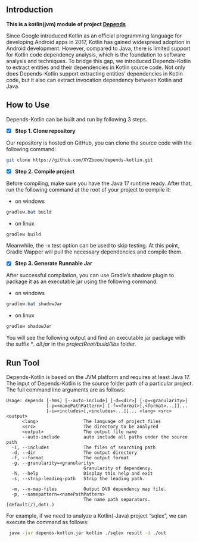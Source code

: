 ## Introduction

**This is a kotlin(jvm) module of project [Depends](https://github.com/multilang-depends/depends)**

Since Google introduced Kotlin as an official programming language for developing Android apps in 2017, Kotlin has gained widespread
adoption in Android development. However, compared to Java, there is limited support for Kotlin code dependency analysis, which is the foundation to software analysis and techniques. To bridge this gap, we introduced Depends-Kotlin to extract entities and their dependencies in Kotlin source code. Not only does Depends-Kotlin support extracting entities’ dependencies in Kotlin code, but it also can extract invocation dependency between Kotlin and Java.

## How to Use

Depends-Kotlin can be built and run by following 3 steps. 

- [x] **Step 1. Clone repository** 

Our repository is hosted on GitHub, you can clone the source code with the following command: 

```bash
git clone https://github.com/XYZboom/depends-kotlin.git 
```

- [x] **Step 2. Compile project** 

Before compiling, make sure you have the Java 17 runtime ready. After that, run the following command at the root of your project to compile it: 

- on windows 

```powershell
gradlew.bat build 
```

- on linux 

```bash
gradlew build 
```

Meanwhile, the -x test option can be used to skip testing. At this point, Gradle Wapper will pull the necessary dependencies and compile them.

- [x] **Step 3. Generate Runnable Jar**

After successful compilation, you can use Gradle’s shadow plugin to package it as an executable jar using the following command: 

- on windows 

```powershell
gradlew.bat shadowJar 
```

- on linux 

```bash
gradlew shadowJar 
```

You will see the following output and find an executable jar package with the suffix **. all.jar* in the *projectRoot/build/libs* folder.

## Run Tool

Depends-Kotlin is based on the JVM platform and requires at least Java 17. The input of Depends-Kotlin is the source folder path of a particular project. The full command line arguments are as follows: 

    Usage: depends [-hms] [--auto-include] [-d=<dir>] [-g=<granularity>]
                   [-p=<namePathPattern>] [-f=<format>[,<format>...]]...
                   [-i=<includes>[,<includes>...]]... <lang> <src> <output>
          <lang>                 The language of project files
          <src>                  The directory to be analyzed
          <output>               The output file name
          --auto-include         auto include all paths under the source path 
      -i, --includes             The files of searching path
      -d, --dir                  The output directory
      -f, --format               The output format
      -g, --granularity=<granularity>
                                 Granularity of dependency.  
      -h, --help                 Display this help and exit
      -s, --strip-leading-path   Strip the leading path.
      
      -m, --n-map-files          Output DV8 dependency map file.
      -p, --namepattern=<namePathPattern>
                                 The name path separators.[default(/),dot(.)

For example, if we need to analyze a Kotlin(-Java) project “sqlex”, we can execute the command as follows:

```bash
 java -jar depends-kotlin.jar kotlin ./sqlex result -d ./out
```

